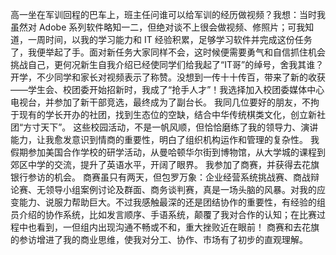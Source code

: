 高一坐在军训回程的巴车上，班主任问谁可以给军训的经历做视频？我想：当时我虽然对 Adobe 系列软件略知一二，但绝对谈不上很会做视频、修照片；可我知道，一周时间，以我的学习能力和 IT 经验积累，足够学习软件并完成这份任务了，我便举起了手。面对新任务大家同样不会，这时候便需要勇气和自信抓住机会挑战自己，更何况新生自我介绍已经使同学们给我起了“IT哥”的绰号，舍我其谁？
开学，不少同学和家长对视频表示了称赞。没想到一传十十传百，带来了新的收获——学生会、校团委开始招新时，我成了“抢手人才”！我选择加入校团委媒体中心电视台，并参加了新干部竞选，最终成为了副台长。
我同几位要好的朋友，不拘于现有的学长开办的社团，找到生态位的空缺，结合中华传统棋类文化，创立新社团“方寸天下”。
这些校园活动，不是一帆风顺，但恰恰磨练了我的领导力、演讲能力，让我愈发意识到情商的重要性，明白了组织机构运作和管理的复杂性。
我假期参加美国合作学校的研学活动，从曼哈顿华尔街到博物馆，从大学城的课程到郊区中学的交流，提升了英语水平，开阔了眼界。
我参加了商赛，并获得去花旗银行参访的机会。
商赛虽只有两天，但包罗万象：企业经营系统挑战赛、商战辩论赛、无领导小组案例讨论及群面、商务谈判赛，真是一场头脑的风暴。对我的应变能力、说服力帮助巨大。不过我感触最深的还是团结协作的重要性，有经验的组员介绍的协作系统，比如发言顺序、手语系统，颠覆了我对合作的认知；在比赛过程中也看到，一但组内出现沟通不畅或不和，重大挫败近在眼前！
商赛和去花旗的参访增进了我的商业思维，使我对分工、协作、市场有了初步的直观理解。
